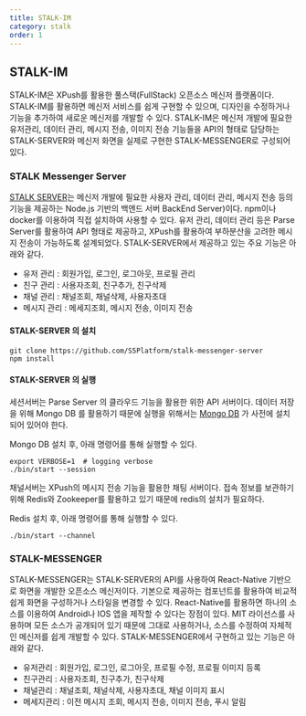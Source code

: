 ```yaml
---
title: STALK-IM
category: stalk
order: 1
---
```


## STALK-IM

STALK-IM은 XPush를 활용한 풀스택(FullStack) 오픈소스 메신저 플랫폼이다. STALK-IM를 활용하면 메신저 서비스를 쉽게 구현할 수 있으며, 디자인을 수정하거나 기능을 추가하여 새로운 메신저를 개발할 수 있다. STALK-IM은 메신저 개발에 필요한 유저관리, 데이터 관리, 메시지 전송, 이미지 전송 기능들을 API의 형태로 담당하는 STALK-SERVER와 메신저 화면을 실제로 구현한 STALK-MESSENGER로 구성되어 있다.

###	STALK Messenger Server
[STALK SERVER](https://github.com/S5Platform/stalk-messenger-server)는 메신저 개발에 필요한 사용자 관리, 데이터 관리, 메시지 전송 등의 기능을 제공하는 Node.js 기반의 백엔드 서버 BackEnd Server)이다. npm이나 docker를 이용하여 직접 설치하여 사용할 수 있다. 유저 관리, 데이터 관리 등은 Parse Server를 활용하여 API 형태로 제공하고, XPush를 활용하여 부하분산을 고려한 메시지 전송이 가능하도록 설계되었다. STALK-SERVER에서 제공하고 있는 주요 기능은 아래와 같다.

-	유저 관리 : 회원가입, 로그인, 로그아웃, 프로필 관리
-	친구 관리 : 사용자조회, 친구추가, 친구삭제
-	채널 관리 : 채널조회, 채널삭제, 사용자초대
-	메시지 관리 : 메세지조회, 메시지 전송, 이미지 전송

#### STALK-SERVER 의 설치

```
git clone https://github.com/S5Platform/stalk-messenger-server
npm install
```

#### STALK-SERVER 의 실행

세션서버는 Parse Server 의 클라우드 기능을 활용한 위한 API 서버이다. 
데이터 저장을 위해 Mongo DB 를 활용하기 때문에
실행을 위해서는 [Mongo DB](https://www.mongodb.com/) 가 사전에 설치되어 있어야 한다.

Mongo DB 설치 후, 아래 명령어를 통해 실행할 수 있다.

```
export VERBOSE=1  # logging verbose
./bin/start --session
```

채널서버는 XPush의 메시지 전송 기능을 활용한 채팅 서버이다.
접속 정보를 보관하기 위해 Redis와 Zookeeper를 활용하고 있기 때문에 redis의 설치가 필요하다.

Redis 설치 후, 아래 명령어를 통해 실행할 수 있다.

```
./bin/start --channel
```


### STALK-MESSENGER

STALK-MESSENGER는 STALK-SERVER의 API를 사용하여 React-Native 기반으로 화면을 개발한 오픈소스 메신저이다. 기본으로 제공하는 컴포넌트를 활용하여 비교적 쉽게 화면을 구성하거나 스타일을 변경할 수 있다. React-Native를 활용하면 하나의 소스를 이용하여 Android나 IOS 앱을 제작할 수 있다는 장점이 있다. MIT 라이선스를 사용하며 모든 소스가 공개되어 있기 때문에 그대로 사용하거나, 소스를 수정하여 자체적인 메신저를 쉽게 개발할 수 있다. STALK-MESSENGER에서 구현하고 있는 기능은 아래와 같다.

-	유저관리 : 회원가입, 로그인, 로그아웃, 프로필 수정, 프로필 이미지 등록
-	친구관리 : 사용자조회, 친구추가, 친구삭제
-	채널관리 : 채널조회, 채널삭제, 사용자초대, 채널 이미지 표시
-	메세지관리 : 이전 메시지 조회, 메시지 전송, 이미지 전송, 푸시 알림
